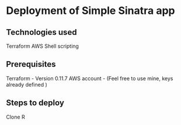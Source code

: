 # Deployment of Simple Sinatra app

## Technologies used 

Terraform
AWS
Shell scripting

## Prerequisites

Terraform - Version 0.11.7
AWS account - (Feel free to use mine, keys already defined )


## Steps to deploy

Clone R

